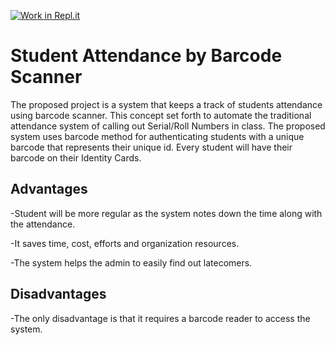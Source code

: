 [![Work in Repl.it](https://classroom.github.com/assets/work-in-replit-14baed9a392b3a25080506f3b7b6d57f295ec2978f6f33ec97e36a161684cbe9.svg)](https://classroom.github.com/online_ide?assignment_repo_id=286749&assignment_repo_type=GroupAssignmentRepo)

# Student Attendance by Barcode Scanner

The proposed project is a system that keeps a track of students attendance using barcode scanner. This concept set forth to automate the traditional attendance system of calling out Serial/Roll Numbers in class.
The proposed system uses barcode method for authenticating students with a unique barcode that represents their unique id. Every student will have their barcode on their Identity Cards.

## Advantages

-Student will be more regular as the system notes down the time along with the attendance.

-It saves time, cost, efforts and organization resources.

-The system helps the admin to easily find out latecomers.

## Disadvantages

-The only disadvantage is that it requires a barcode reader to access the system.



